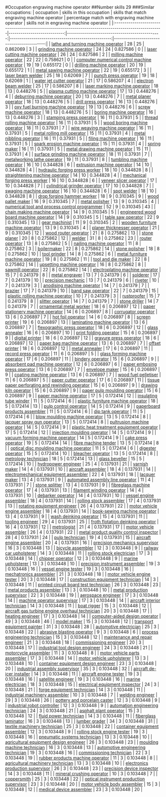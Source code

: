 #Occupation engraving machine operator
##Number skills 29
###Similar occupations:
| occupation                                                                                            |   skills in this occupation |   skills that match engraving machine operator |   percentage match with engraving machine operator |   skills not in engraving machine operator |
|:------------------------------------------------------------------------------------------------------|----------------------------:|-----------------------------------------------:|---------------------------------------------------:|-------------------------------------------:|
| [lathe and turning machine operator](lathe_and_turning_machine_operator.md)                           |                          28 |                                             25 |                                           0.862069 |                                          3 |
| [grinding machine operator](grinding_machine_operator.md)                                             |                          24 |                                             24 |                                           0.827586 |                                          0 |
| [laser cutting machine operator](laser_cutting_machine_operator.md)                                   |                          26 |                                             24 |                                           0.827586 |                                          2 |
| [milling machine operator](milling_machine_operator.md)                                               |                          22 |                                             22 |                                           0.758621 |                                          0 |
| [computer numerical control machine operator](computer_numerical_control_machine_operator.md)         |                          19 |                                             19 |                                           0.655172 |                                          0 |
| [drilling machine operator](drilling_machine_operator.md)                                             |                          20 |                                             19 |                                           0.655172 |                                          1 |
| [metal sawing machine operator](metal_sawing_machine_operator.md)                                     |                          22 |                                             19 |                                           0.655172 |                                          3 |
| [laser beam welder](laser_beam_welder.md)                                                             |                          25 |                                             18 |                                           0.62069  |                                          7 |
| [punch press operator](punch_press_operator.md)                                                       |                          19 |                                             18 |                                           0.62069  |                                          1 |
| [water jet cutter operator](water_jet_cutter_operator.md)                                             |                          21 |                                             17 |                                           0.586207 |                                          4 |
| [electron beam welder](electron_beam_welder.md)                                                       |                          25 |                                             17 |                                           0.586207 |                                          8 |
| [laser marking machine operator](laser_marking_machine_operator.md)                                   |                          18 |                                             13 |                                           0.448276 |                                          5 |
| [plasma cutting machine operator](plasma_cutting_machine_operator.md)                                 |                          17 |                                             13 |                                           0.448276 |                                          4 |
| [deburring machine operator](deburring_machine_operator.md)                                           |                          20 |                                             13 |                                           0.448276 |                                          7 |
| [metal planer operator](metal_planer_operator.md)                                                     |                          18 |                                             13 |                                           0.448276 |                                          5 |
| [drill press operator](drill_press_operator.md)                                                       |                          16 |                                             13 |                                           0.448276 |                                          3 |
| [oxy fuel burning machine operator](oxy_fuel_burning_machine_operator.md)                             |                          19 |                                             13 |                                           0.448276 |                                          6 |
| [screw machine operator](screw_machine_operator.md)                                                   |                          18 |                                             13 |                                           0.448276 |                                          5 |
| [boring machine operator](boring_machine_operator.md)                                                 |                          16 |                                             13 |                                           0.448276 |                                          3 |
| [stamping press operator](stamping_press_operator.md)                                                 |                          16 |                                             11 |                                           0.37931  |                                          5 |
| [thread rolling machine operator](thread_rolling_machine_operator.md)                                 |                          16 |                                             11 |                                           0.37931  |                                          5 |
| [wood boring machine operator](wood_boring_machine_operator.md)                                       |                          18 |                                             11 |                                           0.37931  |                                          7 |
| [wire weaving machine operator](wire_weaving_machine_operator.md)                                     |                          16 |                                             11 |                                           0.37931  |                                          5 |
| [metal rolling mill operator](metal_rolling_mill_operator.md)                                         |                          15 |                                             11 |                                           0.37931  |                                          4 |
| [metal nibbling operator](metal_nibbling_operator.md)                                                 |                          16 |                                             11 |                                           0.37931  |                                          5 |
| [filing machine operator](filing_machine_operator.md)                                                 |                          16 |                                             11 |                                           0.37931  |                                          5 |
| [spark erosion machine operator](spark_erosion_machine_operator.md)                                   |                          15 |                                             11 |                                           0.37931  |                                          4 |
| [spring maker](spring_maker.md)                                                                       |                          16 |                                             11 |                                           0.37931  |                                          5 |
| [metal drawing machine operator](metal_drawing_machine_operator.md)                                   |                          15 |                                             11 |                                           0.37931  |                                          4 |
| [surface grinding machine operator](surface_grinding_machine_operator.md)                             |                          18 |                                             11 |                                           0.37931  |                                          7 |
| [metalworking lathe operator](metalworking_lathe_operator.md)                                         |                          19 |                                             11 |                                           0.37931  |                                          8 |
| [tumbling machine operator](tumbling_machine_operator.md)                                             |                          16 |                                             10 |                                           0.344828 |                                          6 |
| [extrusion machine operator](extrusion_machine_operator.md)                                           |                          14 |                                             10 |                                           0.344828 |                                          4 |
| [hydraulic forging press worker](hydraulic_forging_press_worker.md)                                   |                          18 |                                             10 |                                           0.344828 |                                          8 |
| [straightening machine operator](straightening_machine_operator.md)                                   |                          14 |                                             10 |                                           0.344828 |                                          4 |
| [mechanical forging press worker](mechanical_forging_press_worker.md)                                 |                          16 |                                             10 |                                           0.344828 |                                          6 |
| [veneer slicer operator](veneer_slicer_operator.md)                                                   |                          17 |                                             10 |                                           0.344828 |                                          7 |
| [cylindrical grinder operator](cylindrical_grinder_operator.md)                                       |                          17 |                                             10 |                                           0.344828 |                                          7 |
| [swaging machine operator](swaging_machine_operator.md)                                               |                          16 |                                             10 |                                           0.344828 |                                          6 |
| [spot welder](spot_welder.md)                                                                         |                          18 |                                             10 |                                           0.344828 |                                          8 |
| [drop forging hammer worker](drop_forging_hammer_worker.md)                                           |                          18 |                                              9 |                                           0.310345 |                                          9 |
| [wood pallet maker](wood_pallet_maker.md)                                                             |                          16 |                                              9 |                                           0.310345 |                                          7 |
| [metal polisher](metal_polisher.md)                                                                   |                          13 |                                              9 |                                           0.310345 |                                          4 |
| [numerical tool and process control programmer](numerical_tool_and_process_control_programmer.md)     |                          52 |                                              9 |                                           0.310345 |                                         43 |
| [chain making machine operator](chain_making_machine_operator.md)                                     |                          14 |                                              9 |                                           0.310345 |                                          5 |
| [engineered wood board machine operator](engineered_wood_board_machine_operator.md)                   |                          14 |                                              9 |                                           0.310345 |                                          5 |
| [table saw operator](table_saw_operator.md)                                                           |                          22 |                                              9 |                                           0.310345 |                                         13 |
| [gear machinist](gear_machinist.md)                                                                   |                          11 |                                              9 |                                           0.310345 |                                          2 |
| [wooden furniture machine operator](wooden_furniture_machine_operator.md)                             |                          13 |                                              9 |                                           0.310345 |                                          4 |
| [planer thicknesser operator](planer_thicknesser_operator.md)                                         |                          21 |                                              9 |                                           0.310345 |                                         12 |
| [wood router operator](wood_router_operator.md)                                                       |                          21 |                                              8 |                                           0.275862 |                                         13 |
| [stone planer](stone_planer.md)                                                                       |                          20 |                                              8 |                                           0.275862 |                                         12 |
| [welder](welder.md)                                                                                   |                          31 |                                              8 |                                           0.275862 |                                         23 |
| [router operator](router_operator.md)                                                                 |                          13 |                                              8 |                                           0.275862 |                                          5 |
| [nailing machine operator](nailing_machine_operator.md)                                               |                          11 |                                              8 |                                           0.275862 |                                          3 |
| [boilermaker](boilermaker.md)                                                                         |                          22 |                                              8 |                                           0.275862 |                                         14 |
| [stone polisher](stone_polisher.md)                                                                   |                          18 |                                              8 |                                           0.275862 |                                         10 |
| [tool grinder](tool_grinder.md)                                                                       |                          14 |                                              8 |                                           0.275862 |                                          6 |
| [metal furniture machine operator](metal_furniture_machine_operator.md)                               |                          19 |                                              8 |                                           0.275862 |                                         11 |
| [tool and die maker](tool_and_die_maker.md)                                                           |                          22 |                                              8 |                                           0.275862 |                                         14 |
| [upsetting machine operator](upsetting_machine_operator.md)                                           |                          16 |                                              8 |                                           0.275862 |                                          8 |
| [sawmill operator](sawmill_operator.md)                                                               |                          22 |                                              8 |                                           0.275862 |                                         14 |
| [electroplating machine operator](electroplating_machine_operator.md)                                 |                          15 |                                              7 |                                           0.241379 |                                          8 |
| [metal engraver](metal_engraver.md)                                                                   |                          13 |                                              7 |                                           0.241379 |                                          6 |
| [solderer](solderer.md)                                                                               |                          17 |                                              7 |                                           0.241379 |                                         10 |
| [precision mechanic](precision_mechanic.md)                                                           |                          13 |                                              7 |                                           0.241379 |                                          6 |
| [riveter](riveter.md)                                                                                 |                          10 |                                              7 |                                           0.241379 |                                          3 |
| [anodising machine operator](anodising_machine_operator.md)                                           |                          14 |                                              7 |                                           0.241379 |                                          7 |
| [brazier](brazier.md)                                                                                 |                          17 |                                              7 |                                           0.241379 |                                         10 |
| [band saw operator](band_saw_operator.md)                                                             |                          22 |                                              7 |                                           0.241379 |                                         15 |
| [plastic rolling machine operator](plastic_rolling_machine_operator.md)                               |                          10 |                                              7 |                                           0.241379 |                                          3 |
| [rustproofer](rustproofer.md)                                                                         |                          15 |                                              7 |                                           0.241379 |                                          8 |
| [slitter operator](slitter_operator.md)                                                               |                          14 |                                              7 |                                           0.241379 |                                          7 |
| [stone driller](stone_driller.md)                                                                     |                          14 |                                              7 |                                           0.241379 |                                          7 |
| [ornamental metal worker](ornamental_metal_worker.md)                                                 |                          18 |                                              6 |                                           0.206897 |                                         12 |
| [paper stationery machine operator](paper_stationery_machine_operator.md)                             |                          14 |                                              6 |                                           0.206897 |                                          8 |
| [corrugator operator](corrugator_operator.md)                                                         |                          13 |                                              6 |                                           0.206897 |                                          7 |
| [hot foil operator](hot_foil_operator.md)                                                             |                          14 |                                              6 |                                           0.206897 |                                          8 |
| [screen printer](screen_printer.md)                                                                   |                          19 |                                              6 |                                           0.206897 |                                         13 |
| [laminating machine operator](laminating_machine_operator.md)                                         |                          13 |                                              6 |                                           0.206897 |                                          7 |
| [flexographic press operator](flexographic_press_operator.md)                                         |                          18 |                                              6 |                                           0.206897 |                                         12 |
| [glass annealer](glass_annealer.md)                                                                   |                          16 |                                              6 |                                           0.206897 |                                         10 |
| [print folding operator](print_folding_operator.md)                                                   |                          15 |                                              6 |                                           0.206897 |                                          9 |
| [digital printer](digital_printer.md)                                                                 |                          18 |                                              6 |                                           0.206897 |                                         12 |
| [gravure press operator](gravure_press_operator.md)                                                   |                          18 |                                              6 |                                           0.206897 |                                         12 |
| [paper bag machine operator](paper_bag_machine_operator.md)                                           |                          13 |                                              6 |                                           0.206897 |                                          7 |
| [offset printer](offset_printer.md)                                                                   |                          18 |                                              6 |                                           0.206897 |                                         12 |
| [metal annealer](metal_annealer.md)                                                                   |                          17 |                                              6 |                                           0.206897 |                                         11 |
| [record press operator](record_press_operator.md)                                                     |                          11 |                                              6 |                                           0.206897 |                                          5 |
| [glass forming machine operator](glass_forming_machine_operator.md)                                   |                          17 |                                              6 |                                           0.206897 |                                         11 |
| [bindery operator](bindery_operator.md)                                                               |                          15 |                                              6 |                                           0.206897 |                                          9 |
| [absorbent pad machine operator](absorbent_pad_machine_operator.md)                                   |                          12 |                                              6 |                                           0.206897 |                                          6 |
| [paper embosing press operator](paper_embosing_press_operator.md)                                     |                          13 |                                              6 |                                           0.206897 |                                          7 |
| [envelope maker](envelope_maker.md)                                                                   |                          15 |                                              6 |                                           0.206897 |                                          9 |
| [coating machine operator](coating_machine_operator.md)                                               |                          13 |                                              6 |                                           0.206897 |                                          7 |
| [wood fuel pelletiser](wood_fuel_pelletiser.md)                                                       |                          11 |                                              6 |                                           0.206897 |                                          5 |
| [paper cutter operator](paper_cutter_operator.md)                                                     |                          17 |                                              6 |                                           0.206897 |                                         11 |
| [tissue paper perforating and rewinding operator](tissue_paper_perforating_and_rewinding_operator.md) |                          15 |                                              6 |                                           0.206897 |                                          9 |
| [drawing kiln operator](drawing_kiln_operator.md)                                                     |                          15 |                                              6 |                                           0.206897 |                                          9 |
| [paper pulp moulding operator](paper_pulp_moulding_operator.md)                                       |                          15 |                                              6 |                                           0.206897 |                                          9 |
| [paper machine operator](paper_machine_operator.md)                                                   |                          17 |                                              5 |                                           0.172414 |                                         12 |
| [insulating tube winder](insulating_tube_winder.md)                                                   |                          11 |                                              5 |                                           0.172414 |                                          6 |
| [plastic furniture machine operator](plastic_furniture_machine_operator.md)                           |                          18 |                                              5 |                                           0.172414 |                                         13 |
| [pulp control operator](pulp_control_operator.md)                                                     |                          14 |                                              5 |                                           0.172414 |                                          9 |
| [paperboard products assembler](paperboard_products_assembler.md)                                     |                          11 |                                              5 |                                           0.172414 |                                          6 |
| [dip tank operator](dip_tank_operator.md)                                                             |                          11 |                                              5 |                                           0.172414 |                                          6 |
| [blow moulding machine operator](blow_moulding_machine_operator.md)                                   |                          13 |                                              5 |                                           0.172414 |                                          8 |
| [lacquer spray gun operator](lacquer_spray_gun_operator.md)                                           |                          13 |                                              5 |                                           0.172414 |                                          8 |
| [pultrusion machine operator](pultrusion_machine_operator.md)                                         |                          14 |                                              5 |                                           0.172414 |                                          9 |
| [plastic heat treatment equipment operator](plastic_heat_treatment_equipment_operator.md)             |                          17 |                                              5 |                                           0.172414 |                                         12 |
| [injection moulding operator](injection_moulding_operator.md)                                         |                          14 |                                              5 |                                           0.172414 |                                          9 |
| [vacuum forming machine operator](vacuum_forming_machine_operator.md)                                 |                          14 |                                              5 |                                           0.172414 |                                          9 |
| [cake press operator](cake_press_operator.md)                                                         |                          19 |                                              5 |                                           0.172414 |                                         14 |
| [fibre machine tender](fibre_machine_tender.md)                                                       |                          13 |                                              5 |                                           0.172414 |                                          8 |
| [optical disc moulding machine operator](optical_disc_moulding_machine_operator.md)                   |                          11 |                                              5 |                                           0.172414 |                                          6 |
| [digester operator](digester_operator.md)                                                             |                          15 |                                              5 |                                           0.172414 |                                         10 |
| [bleacher operator](bleacher_operator.md)                                                             |                          13 |                                              5 |                                           0.172414 |                                          8 |
| [metrology technician](metrology_technician.md)                                                       |                          18 |                                              5 |                                           0.172414 |                                         13 |
| [glass beveller](glass_beveller.md)                                                                   |                          15 |                                              5 |                                           0.172414 |                                         10 |
| [hydropower engineer](hydropower_engineer.md)                                                         |                          25 |                                              4 |                                           0.137931 |                                         21 |
| [varnish maker](varnish_maker.md)                                                                     |                          14 |                                              4 |                                           0.137931 |                                         10 |
| [aircraft assembler](aircraft_assembler.md)                                                           |                          18 |                                              4 |                                           0.137931 |                                         14 |
| [electromechanical equipment assembler](electromechanical_equipment_assembler.md)                     |                          22 |                                              4 |                                           0.137931 |                                         18 |
| [lacquer maker](lacquer_maker.md)                                                                     |                          13 |                                              4 |                                           0.137931 |                                          9 |
| [automated assembly line operator](automated_assembly_line_operator.md)                               |                          11 |                                              4 |                                           0.137931 |                                          7 |
| [stone splitter](stone_splitter.md)                                                                   |                          13 |                                              4 |                                           0.137931 |                                          9 |
| [fibreglass machine operator](fibreglass_machine_operator.md)                                         |                          17 |                                              4 |                                           0.137931 |                                         13 |
| [filament winding operator](filament_winding_operator.md)                                             |                          14 |                                              4 |                                           0.137931 |                                         10 |
| [debarker operator](debarker_operator.md)                                                             |                          14 |                                              4 |                                           0.137931 |                                         10 |
| [vessel engine assembler](vessel_engine_assembler.md)                                                 |                          18 |                                              4 |                                           0.137931 |                                         14 |
| [rolling stock assembler](rolling_stock_assembler.md)                                                 |                          17 |                                              4 |                                           0.137931 |                                         13 |
| [rotating equipment engineer](rotating_equipment_engineer.md)                                         |                          26 |                                              4 |                                           0.137931 |                                         22 |
| [motor vehicle engine assembler](motor_vehicle_engine_assembler.md)                                   |                          18 |                                              4 |                                           0.137931 |                                         14 |
| [book-sewing machine operator](book-sewing_machine_operator.md)                                       |                          13 |                                              4 |                                           0.137931 |                                          9 |
| [wash deinking operator](wash_deinking_operator.md)                                                   |                          15 |                                              4 |                                           0.137931 |                                         11 |
| [tooling engineer](tooling_engineer.md)                                                               |                          29 |                                              4 |                                           0.137931 |                                         25 |
| [froth flotation deinking operator](froth_flotation_deinking_operator.md)                             |                          16 |                                              4 |                                           0.137931 |                                         12 |
| [metrologist](metrologist.md)                                                                         |                          21 |                                              4 |                                           0.137931 |                                         17 |
| [motor vehicle assembler](motor_vehicle_assembler.md)                                                 |                          26 |                                              4 |                                           0.137931 |                                         22 |
| [metal product quality control inspector](metal_product_quality_control_inspector.md)                 |                          28 |                                              4 |                                           0.137931 |                                         24 |
| [pulp technician](pulp_technician.md)                                                                 |                          19 |                                              4 |                                           0.137931 |                                         15 |
| [aircraft engine assembler](aircraft_engine_assembler.md)                                             |                          20 |                                              4 |                                           0.137931 |                                         16 |
| [precision mechanics supervisor](precision_mechanics_supervisor.md)                                   |                          16 |                                              3 |                                           0.103448 |                                         13 |
| [bicycle assembler](bicycle_assembler.md)                                                             |                          12 |                                              3 |                                           0.103448 |                                          9 |
| [railway car upholsterer](railway_car_upholsterer.md)                                                 |                          14 |                                              3 |                                           0.103448 |                                         11 |
| [rolling stock electrician](rolling_stock_electrician.md)                                             |                          17 |                                              3 |                                           0.103448 |                                         14 |
| [chipper operator](chipper_operator.md)                                                               |                          12 |                                              3 |                                           0.103448 |                                          9 |
| [marine upholsterer](marine_upholsterer.md)                                                           |                          13 |                                              3 |                                           0.103448 |                                         10 |
| [precision instrument assembler](precision_instrument_assembler.md)                                   |                          19 |                                              3 |                                           0.103448 |                                         16 |
| [vessel engine tester](vessel_engine_tester.md)                                                       |                          19 |                                              3 |                                           0.103448 |                                         16 |
| [mechatronics assembler](mechatronics_assembler.md)                                                   |                          21 |                                              3 |                                           0.103448 |                                         18 |
| [motor vehicle engine tester](motor_vehicle_engine_tester.md)                                         |                          20 |                                              3 |                                           0.103448 |                                         17 |
| [construction equipment technician](construction_equipment_technician.md)                             |                          14 |                                              3 |                                           0.103448 |                                         11 |
| [printed circuit board test technician](printed_circuit_board_test_technician.md)                     |                          26 |                                              3 |                                           0.103448 |                                         23 |
| [metal products assembler](metal_products_assembler.md)                                               |                          13 |                                              3 |                                           0.103448 |                                         10 |
| [metal production supervisor](metal_production_supervisor.md)                                         |                          22 |                                              3 |                                           0.103448 |                                         19 |
| [aerospace engineer](aerospace_engineer.md)                                                           |                          17 |                                              3 |                                           0.103448 |                                         14 |
| [machine operator supervisor](machine_operator_supervisor.md)                                         |                          17 |                                              3 |                                           0.103448 |                                         14 |
| [aircraft interior technician](aircraft_interior_technician.md)                                       |                          14 |                                              3 |                                           0.103448 |                                         11 |
| [boat rigger](boat_rigger.md)                                                                         |                          15 |                                              3 |                                           0.103448 |                                         12 |
| [aircraft gas turbine engine overhaul technician](aircraft_gas_turbine_engine_overhaul_technician.md) |                          20 |                                              3 |                                           0.103448 |                                         17 |
| [heating engineer](heating_engineer.md)                                                               |                          17 |                                              3 |                                           0.103448 |                                         14 |
| [computer-aided design operator](computer-aided_design_operator.md)                                   |                          49 |                                              3 |                                           0.103448 |                                         46 |
| [model maker](model_maker.md)                                                                         |                          15 |                                              3 |                                           0.103448 |                                         12 |
| [transport equipment painter](transport_equipment_painter.md)                                         |                          31 |                                              3 |                                           0.103448 |                                         28 |
| [automotive electrician](automotive_electrician.md)                                                   |                          25 |                                              3 |                                           0.103448 |                                         22 |
| [abrasive blasting operator](abrasive_blasting_operator.md)                                           |                           9 |                                              3 |                                           0.103448 |                                          6 |
| [process engineering technician](process_engineering_technician.md)                                   |                          15 |                                              3 |                                           0.103448 |                                         12 |
| [maintenance and repair engineer](maintenance_and_repair_engineer.md)                                 |                          21 |                                              3 |                                           0.103448 |                                         18 |
| [commissioning engineer](commissioning_engineer.md)                                                   |                          20 |                                              3 |                                           0.103448 |                                         17 |
| [industrial tool design engineer](industrial_tool_design_engineer.md)                                 |                          24 |                                              3 |                                           0.103448 |                                         21 |
| [motorcycle assembler](motorcycle_assembler.md)                                                       |                          11 |                                              3 |                                           0.103448 |                                          8 |
| [motor vehicle parts assembler](motor_vehicle_parts_assembler.md)                                     |                          17 |                                              3 |                                           0.103448 |                                         14 |
| [motor vehicle upholsterer](motor_vehicle_upholsterer.md)                                             |                          13 |                                              3 |                                           0.103448 |                                         10 |
| [container equipment design engineer](container_equipment_design_engineer.md)                         |                          23 |                                              3 |                                           0.103448 |                                         20 |
| [industrial assembly supervisor](industrial_assembly_supervisor.md)                                   |                          35 |                                              3 |                                           0.103448 |                                         32 |
| [aircraft de-icer installer](aircraft_de-icer_installer.md)                                           |                          14 |                                              3 |                                           0.103448 |                                         11 |
| [aircraft engine tester](aircraft_engine_tester.md)                                                   |                          19 |                                              3 |                                           0.103448 |                                         16 |
| [satellite engineer](satellite_engineer.md)                                                           |                          19 |                                              3 |                                           0.103448 |                                         16 |
| [marine electrician](marine_electrician.md)                                                           |                          18 |                                              3 |                                           0.103448 |                                         15 |
| [electrical equipment inspector](electrical_equipment_inspector.md)                                   |                          24 |                                              3 |                                           0.103448 |                                         21 |
| [forge equipment technician](forge_equipment_technician.md)                                           |                          14 |                                              3 |                                           0.103448 |                                         11 |
| [industrial machinery assembler](industrial_machinery_assembler.md)                                   |                          10 |                                              3 |                                           0.103448 |                                          7 |
| [welding engineer](welding_engineer.md)                                                               |                          29 |                                              3 |                                           0.103448 |                                         26 |
| [pottery and porcelain caster](pottery_and_porcelain_caster.md)                                       |                          12 |                                              3 |                                           0.103448 |                                          9 |
| [industrial robot controller](industrial_robot_controller.md)                                         |                          12 |                                              3 |                                           0.103448 |                                          9 |
| [automation engineering technician](automation_engineering_technician.md)                             |                          24 |                                              3 |                                           0.103448 |                                         21 |
| [asphalt plant operator](asphalt_plant_operator.md)                                                   |                          15 |                                              3 |                                           0.103448 |                                         12 |
| [fluid power technician](fluid_power_technician.md)                                                   |                          14 |                                              3 |                                           0.103448 |                                         11 |
| [fiberglass laminator](fiberglass_laminator.md)                                                       |                          16 |                                              3 |                                           0.103448 |                                         13 |
| [lumber grader](lumber_grader.md)                                                                     |                          34 |                                              3 |                                           0.103448 |                                         31 |
| [textile machinery technician](textile_machinery_technician.md)                                       |                          25 |                                              3 |                                           0.103448 |                                         22 |
| [container equipment assembler](container_equipment_assembler.md)                                     |                          12 |                                              3 |                                           0.103448 |                                          9 |
| [rolling stock engine tester](rolling_stock_engine_tester.md)                                         |                          19 |                                              3 |                                           0.103448 |                                         16 |
| [pneumatic systems technician](pneumatic_systems_technician.md)                                       |                          13 |                                              3 |                                           0.103448 |                                         10 |
| [agricultural equipment design engineer](agricultural_equipment_design_engineer.md)                   |                          26 |                                              3 |                                           0.103448 |                                         23 |
| [moulding machine technician](moulding_machine_technician.md)                                         |                          16 |                                              3 |                                           0.103448 |                                         13 |
| [automotive engineering technician](automotive_engineering_technician.md)                             |                          19 |                                              3 |                                           0.103448 |                                         16 |
| [commissioning technician](commissioning_technician.md)                                               |                          22 |                                              3 |                                           0.103448 |                                         19 |
| [rubber products machine operator](rubber_products_machine_operator.md)                               |                          11 |                                              3 |                                           0.103448 |                                          8 |
| [agricultural machinery technician](agricultural_machinery_technician.md)                             |                          13 |                                              3 |                                           0.103448 |                                         10 |
| [electronics production supervisor](electronics_production_supervisor.md)                             |                          26 |                                              3 |                                           0.103448 |                                         23 |
| [precision device inspector](precision_device_inspector.md)                                           |                          14 |                                              3 |                                           0.103448 |                                         11 |
| [mineral crushing operator](mineral_crushing_operator.md)                                             |                          10 |                                              3 |                                           0.103448 |                                          7 |
| [coppersmith](coppersmith.md)                                                                         |                          25 |                                              3 |                                           0.103448 |                                         22 |
| [optical instrument production supervisor](optical_instrument_production_supervisor.md)               |                          23 |                                              3 |                                           0.103448 |                                         20 |
| [motor vehicle body assembler](motor_vehicle_body_assembler.md)                                       |                          15 |                                              3 |                                           0.103448 |                                         12 |
| [medical device assembler](medical_device_assembler.md)                                               |                          23 |                                              3 |                                           0.103448 |                                         20 |
